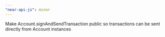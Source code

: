 ```yaml
---
"near-api-js": minor
---
```


Make Account.signAndSendTransaction public so transactions can be sent directly from Account instances
